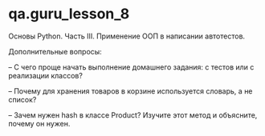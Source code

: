 # qa.guru_lesson_8

Основы Python. Часть III. Применение ООП в написании автотестов.

Дополнительные вопросы:

– С чего проще начать выполнение домашнего задания: с тестов или с реализации классов?

– Почему для хранения товаров в корзине используется словарь, а не список?

– Зачем нужен hash в классе Product? Изучите этот метод и объясните, почему он нужен.
